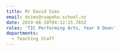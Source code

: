 ```yaml
---
title: Mr David Sims
email: dsims@ruapehu.school.nz
date: 2019-08-10T04:12:15.765Z
roles: 'TIC Performing Arts, Year 9 Dean'
departments:
  - Teaching Staff
---
```



